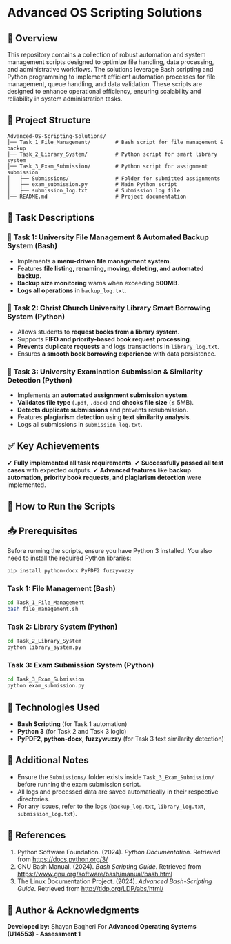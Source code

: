 # Advanced OS Scripting Solutions

## 📌 Overview
This repository contains a collection of robust automation and system management scripts designed to optimize file handling, data processing, and administrative workflows. The solutions leverage Bash scripting and Python programming to implement efficient automation processes for file management, queue handling, and data validation. These scripts are designed to enhance operational efficiency, ensuring scalability and reliability in system administration tasks.

## 📁 Project Structure
```
Advanced-OS-Scripting-Solutions/
│── Task_1_File_Management/        # Bash script for file management & backup
│── Task_2_Library_System/         # Python script for smart library system
│── Task_3_Exam_Submission/        # Python script for assignment submission
│   ├── Submissions/               # Folder for submitted assignments
│   ├── exam_submission.py         # Main Python script
│   ├── submission_log.txt         # Submission log file
│── README.md                      # Project documentation
```

## 📝 Task Descriptions
### **🔹 Task 1: University File Management & Automated Backup System** (Bash)
- Implements a **menu-driven file management system**.
- Features **file listing, renaming, moving, deleting, and automated backup**.
- **Backup size monitoring** warns when exceeding **500MB**.
- **Logs all operations** in `backup_log.txt`.

### **🔹 Task 2: Christ Church University Library Smart Borrowing System** (Python)
- Allows students to **request books from a library system**.
- Supports **FIFO and priority-based book request processing**.
- **Prevents duplicate requests** and logs transactions in `library_log.txt`.
- Ensures **a smooth book borrowing experience** with data persistence.

### **🔹 Task 3: University Examination Submission & Similarity Detection** (Python)
- Implements an **automated assignment submission system**.
- **Validates file type** (`.pdf`, `.docx`) and **checks file size** (≤ 5MB).
- **Detects duplicate submissions** and prevents resubmission.
- Features **plagiarism detection** using **text similarity analysis**.
- Logs all submissions in `submission_log.txt`.

## ✅ **Key Achievements**
✔ **Fully implemented all task requirements**.
✔ **Successfully passed all test cases** with expected outputs.
✔ **Advanced features** like **backup automation, priority book requests, and plagiarism detection** were implemented.

## 🚀 How to Run the Scripts

## 📥 Prerequisites
Before running the scripts, ensure you have Python 3 installed. You also need to install the required Python libraries:
```bash
pip install python-docx PyPDF2 fuzzywuzzy
```
### **Task 1: File Management (Bash)**
```bash
cd Task_1_File_Management
bash file_management.sh
```

### **Task 2: Library System (Python)**
```bash
cd Task_2_Library_System
python library_system.py
```

### **Task 3: Exam Submission System (Python)**
```bash
cd Task_3_Exam_Submission
python exam_submission.py
```

## 📌 Technologies Used
- **Bash Scripting** (for Task 1 automation)
- **Python 3** (for Task 2 and Task 3 logic)
- **PyPDF2, python-docx, fuzzywuzzy** (for Task 3 text similarity detection)

## 📌 Additional Notes
- Ensure the `Submissions/` folder exists inside `Task_3_Exam_Submission/` before running the exam submission script.
- All logs and processed data are saved automatically in their respective directories.
- For any issues, refer to the logs (`backup_log.txt`, `library_log.txt`, `submission_log.txt`).

## 📄 References
1. Python Software Foundation. (2024). *Python Documentation*. Retrieved from https://docs.python.org/3/
2. GNU Bash Manual. (2024). *Bash Scripting Guide*. Retrieved from https://www.gnu.org/software/bash/manual/bash.html
3. The Linux Documentation Project. (2024). *Advanced Bash-Scripting Guide*. Retrieved from http://tldp.org/LDP/abs/html/

## 📄 Author & Acknowledgments
**Developed by:** Shayan Bagheri 
For **Advanced Operating Systems (U14553) - Assessment 1**  
